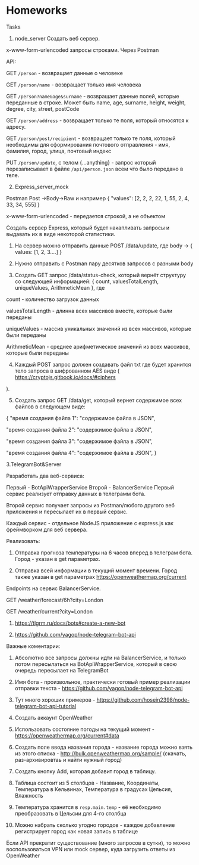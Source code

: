 # Homeworks
 Tasks
1) node_server
Создать веб сервер.

x-www-form-urlencoded запросы строками. Через Postman

API:

GET `/person` - возвращает данные о человеке

GET `/person/name` - возвращает только имя человека

GET `/person?name&age&surname` - возвращает данные полей, которые переданные в строке. Может быть name, age, surname, height, weight, degree, city, street, postCode

GET `/person/address` - возвращает только те поля, который относятся к адресу.

GET `/person/post/recipient` - возвращает только те поля, который необходимы для сформирования почтового отправления - имя, фамилия, город, улица, почтовый индекс

PUT `/person/update`, с телом {...anything} - запрос который перезаписывает в файле `/api/person.json` всем что было передано в теле.

2) Express_server_mock

Postman Post ->Body->Raw и например { "values": [2, 2, 2, 22, 1, 55, 2, 4, 33, 34, 555] }

x-www-form-urlencoded - передается строкой, а не объектом

Создать сервер Express, который будет накапливать запросы и выдавать их в виде некоторой статистики.

1) На сервер можно отправить данные POST /data/update, где body -> { values: [1, 2, 3....] }

2) Нужно отправить с Postman пару десятков запросов с разными body

3) Создать GET запрос /data/status-check, который вернёт структуру со следующей информацией: { count, valuesTotalLength, uniqueValues, ArithmeticMean }, где

count - количество загрузок данных

valuesTotalLength - длинна всех массивов вместе, которые были переданы

uniqueValues - массив уникальных значений из всех массивов, которые были переданы

ArithmeticMean - среднее арифметическое значений из всех массивов, которые были переданы

4) Каждый POST запрос должен создавать файл txt где будет хранится тело запроса в шифрованном AES виде (
https://cryptojs.gitbook.io/docs/#ciphers

).

5) Создать запрос GET /data/get, который вернет содержимое всех файлов в следующем виде:

{
"время создания файла 1": "содержимое файла в JSON",

"время создания файла 2": "содержимое файла в JSON",

"время создания файла 3": "содержимое файла в JSON",

"время создания файла 4": "содержимое файла в JSON",
}

3.TelegramBot&Server

Разработать два веб-сервиса:

Первый - BotApiWrapperService
Второй - BalancerService
Первый сервис реализует отправку данных в телеграмм бота.

Второй сервис получает запросы из Postman/любого другого веб приложения и пересылает их в первый сервис.

Каждый сервис - отдельное NodeJS приложение с express.js как фреймворком для веб сервера.

Реализовать:

1) Отправка прогноза температуры на 6 часов вперед в телеграм бота. Город - указан в get параметрах.

2) Отправка всей информации в текущий момент времени. Город также указан в get параметрах https://openweathermap.org/current

Endpoints на сервис BalancerService.

GET /weather/forecast/6h?city=London

GET /weather/current?city=London

1) https://tlgrm.ru/docs/bots#create-a-new-bot

2) https://github.com/yagop/node-telegram-bot-api

Важные коментарии:

1) Абсолютно все запросы должны идти на BalancerService, и только потом пересылаться на BotApiWrapperService, который в свою очередь пересылает на TelegramBot

2) Имя бота - произвольное, практически готовый пример реализации отправки текста - https://github.com/yagop/node-telegram-bot-api

3) Тут много хороших примеров - https://github.com/hosein2398/node-telegram-bot-api-tutorial

1) Создать аккаунт OpenWeather

2) Использовать состояние погоды на текущий момент - https://openweathermap.org/current#data

3) Создать поле ввода названия города - название города можно взять из этого списка - http://bulk.openweathermap.org/sample/ (скачать, раз-архивировтаь и найти нужный город)

4) Создать кнопку Add, которая добавит город в таблицу.

5) Таблица состоит из 5 столбцов - Название, Координаты, Температура в Кельвинах, Температура в градусах Цельсия, Влажность

6) Температура хранится в `resp.main.temp` - её необходимо преобразовать в Цельсии для 4-го столбца

7) Можно набрать сколько угодно городов - каждое добавление регистрирует город как новая запись в таблице

Если API прекратит существование (много запросов в сутки), то можно воспользоваться VPN или mock сервер, куда загрузить ответы из OpenWeather
